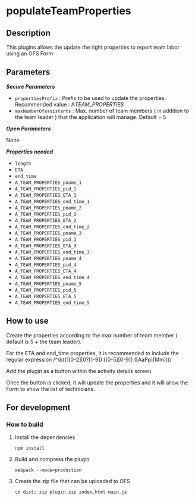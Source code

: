 # populateTeamProperties

## Description

This plugins allows the update the right properties to report team labor using an OFS Form

## Parameters

**_Secure Parameters_**

-   `propertiesPrefix` : Prefix to be used to update the properties. Recommended value : A*TEAM_PROPERTIES*
-   `maxNumberOfassistants` : Max. number of team members ( in addition to the team leader ) that the application will manage. Default = 5

**_Open Parameters_**

None

**_Properties needed_**

-   `length`
-   `ETA`
-   `end_time`
-   `A_TEAM_PROPERTIES_pname_1`
-   `A_TEAM_PROPERTIES_pid_1`
-   `A_TEAM_PROPERTIES_ETA_1`
-   `A_TEAM_PROPERTIES_end_time_1`
-   `A_TEAM_PROPERTIES_pname_2`
-   `A_TEAM_PROPERTIES_pid_2`
-   `A_TEAM_PROPERTIES_ETA_2`
-   `A_TEAM_PROPERTIES_end_time_2`
-   `A_TEAM_PROPERTIES_pname_3`
-   `A_TEAM_PROPERTIES_pid_3`
-   `A_TEAM_PROPERTIES_ETA_3`
-   `A_TEAM_PROPERTIES_end_time_3`
-   `A_TEAM_PROPERTIES_pname_4`
-   `A_TEAM_PROPERTIES_pid_4`
-   `A_TEAM_PROPERTIES_ETA_4`
-   `A_TEAM_PROPERTIES_end_time_4`
-   `A_TEAM_PROPERTIES_pname_5`
-   `A_TEAM_PROPERTIES_pid_5`
-   `A_TEAM_PROPERTIES_ETA_5`
-   `A_TEAM_PROPERTIES_end_time_5`

## How to use

Create the properties according to the max number of team member ( default is 5 + the team leader).

For the ETA and end_time properties, it is recommended to include the regular expression /^\b((1[0-2]|0?[1-9]):([0-5][0-9]) ([AaPp][Mm]))/

Add the plugin as a button within the activity details screen.

Once the button is clicked, it will update the properties and it will allow the Form to show the list of technicians.

## For development

### How to build

1. Install the dependencies

    `npm install`

2. Build and compress the plugin

    `webpack --mode=production`

3. Create the zip file that can be uploaded to OFS

    `cd dist; zip plugin.zip index.html main.js`
